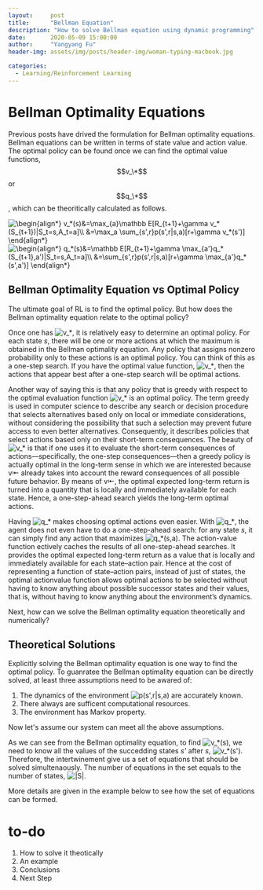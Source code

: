 ```yaml
---
layout:     post
title:      "Bellman Equation"
description: "How to solve Bellman equation using dynamic programming"
date:       2020-05-09 15:00:00
author:     "Yangyang Fu"
header-img: assets/img/posts/header-img/woman-typing-macbook.jpg

categories:
  - Learning/Reinforcement Learning
---
```


# Bellman Optimality Equations

Previous posts have drived the formulation for Bellman optimality equations. Bellman equations can be written in terms of state value and action value. The optimal policy can be found once we can find the optimal value functions, $$v_\*$$ or $$q_\*$$, which can be theoritically calculated as follows.

<img src="https://latex.codecogs.com/svg.latex?\begin{align*}&space;v_*(s)&=\max_{a}\mathbb&space;E[R_{t&plus;1}&plus;\gamma&space;v_*(S_{t&plus;1})|S_t=s,A_t=a]\\&space;&=\max_a&space;\sum_{s',r}p(s',r|s,a)[r&plus;\gamma&space;v_*(s')]&space;\end{align*}" title="\begin{align*} v_*(s)&=\max_{a}\mathbb E[R_{t+1}+\gamma v_*(S_{t+1})|S_t=s,A_t=a]\\ &=\max_a \sum_{s',r}p(s',r|s,a)[r+\gamma v_*(s')] \end{align*}" />

<img src="https://latex.codecogs.com/svg.latex?\begin{align*}&space;q_*(s)&=\mathbb&space;E[R_{t&plus;1}&plus;\gamma&space;\max_{a'}q_*(S_{t&plus;1},a')|S_t=s,A_t=a]\\&space;&=\sum_{s',r}p(s',r|s,a)[r&plus;\gamma&space;\max_{a'}q_*(s',a')]&space;\end{align*}" title="\begin{align*} q_*(s)&=\mathbb E[R_{t+1}+\gamma \max_{a'}q_*(S_{t+1},a')|S_t=s,A_t=a]\\ &=\sum_{s',r}p(s',r|s,a)[r+\gamma \max_{a'}q_*(s',a')] \end{align*}" />

## Bellman Optimality Equation vs Optimal Policy

The ultimate goal of RL is to find the optimal policy. But how does the Bellman optimality equation relate to the optimal policy?

Once one has <img src="https://latex.codecogs.com/svg.latex?\inline&space;v_*" title="v_*" />, it is relatively easy to determine an optimal policy. For each state *s*, there will be one or more actions at which the maximum is obtained in the Bellman optimality equation. Any policy that assigns nonzero probability only to these actions is an optimal policy. You can think of this as a one-step search. If you have the optimal value function, <img src="https://latex.codecogs.com/svg.latex?\inline&space;v_*" title="v_*" />, then the actions that appear best after a one-step search will be optimal
actions. 

Another way of saying this is that any policy that is greedy with respect to the
optimal evaluation function <img src="https://latex.codecogs.com/svg.latex?\inline&space;v_*" title="v_*" /> is an optimal policy. The term greedy is used in computer
science to describe any search or decision procedure that selects alternatives based only
on local or immediate considerations, without considering the possibility that such a
selection may prevent future access to even better alternatives. Consequently, it describes
policies that select actions based only on their short-term consequences. The beauty of <img src="https://latex.codecogs.com/svg.latex?\inline&space;v_*" title="v_*" /> is that if one uses it to evaluate the short-term consequences of actions—specifically, the one-step consequences—then a greedy policy is actually optimal in the long-term sense in which we are interested because v⇤ already takes into account the reward consequences of all possible future behavior. By means of v⇤, the optimal expected long-term return is turned into a quantity that is locally and immediately available for each state. Hence, a
one-step-ahead search yields the long-term optimal actions. 

Having <img src="https://latex.codecogs.com/svg.latex?\inline&space;q_*" title="q_*" /> makes choosing optimal actions even easier. With <img src="https://latex.codecogs.com/svg.latex?\inline&space;q_*" title="q_*" />, the agent does not
even have to do a one-step-ahead search: for any state *s*, it can simply find any action
that maximizes <img src="https://latex.codecogs.com/svg.latex?q_*(s,a)" title="q_*(s,a)" />. The action-value function ectively caches the results of all
one-step-ahead searches. It provides the optimal expected long-term return as a value
that is locally and immediately available for each state–action pair. Hence at the cost of representing a function of state–action pairs, instead of just of states, the optimal actionvalue
function allows optimal actions to be selected without having to know anything
about possible successor states and their values, that is, without having to know anything
about the environment’s dynamics.

Next, how can we solve the Bellman optimality equation theoretically and numerically? 

## Theoretical Solutions

Explicitly solving the Bellman optimality equation is one way to find the optimal policy. To guanratee the Bellman optimality equation can be directly solved, at least three assumptions need to be awared of:

1. The dynamics of the environment <img src="https://latex.codecogs.com/svg.latex?p(s',r|s,a)" title="p(s',r|s,a)" /> are accurately known.
2. There always are sufficent computational resources.
3. The environment has Markov property.

Now let's assume our system can meet all the above assumptions. 

As we can see from the Bellman optimality equation, to find <img src="https://latex.codecogs.com/svg.latex?v_*(s)" title="v_*(s)" />, we need to know all the values of the succedding states *s'* after *s*, <img src="https://latex.codecogs.com/svg.latex?v_*(s')" title="v_*(s')" />. Therefore, the intertwinement give us a set of equations that should be solved simultenaously. The number of equations in the set equals to the number of states, <img src="https://latex.codecogs.com/svg.latex?|S|" title="|S|" />.

More details are given in the example below to see how the set of equations can be formed.

# to-do
1. How to solve it theotically
2. An example
3. Conclusions
4. Next Step
